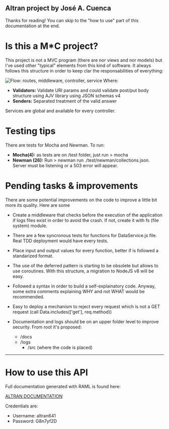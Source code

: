 ## Altran project by José A. Cuenca

Thanks for reading! You can skip to the "how to use" part of this documentation at the end.

# Is this a M*C project?

This project is not a MVC program (there are nor views and nor models) but I've used other "typical" elements from this kind of software. It always follows this structure in order to keep clar the responsabilities of everything:

![Flow: routes, middleware, controller, service](http://i.imgur.com/dSQVtaa.png "Application flow")
Where:
  - **Validators:** Validate URI params and could validate post/put body structure using AJV library using JSON schemas v4
  - **Senders:** Separated treatment of the valid answer

Services are global and available for every controller.

# Testing tips

There are tests for Mocha and Newman. To run:
  - **Mocha(4):** as tests are on /test folder, just run > mocha
  - **Newman (26):** Run > newman run ./test/newman/collections.json. Server must be listening or a 503 error will appear. 

# Pending tasks & improvements

There are some potential improvements on the code to improve a little bit more its quality. Here are some 

  - Create a middleware that checks before the execution of the application if logs files exist in order to avoid the crash. If not, create it with fs (file system) module.

  - There are a few syncronous tests for functions for DataService.js file. Real TDD deployment would have every tests.

  - Place input and output values for every function, better if is followed a standarized format.

  - The use of the deferred pattern is starting to be obsolete but allows to use coroutines. With this structure, a migration to NodeJS v8 will be easy.

  - Followed a syntax in order to build a self-explainatory code. Anyway, some extra comments explaining WHY and not WHAT would be recommended.

  - Easy to deploy a mechanism to reject every request which is not a GET request (call Data.includes(['get'], req.method))

  - Documentation and logs should be on an upper folder level to improve security. From root it's proposed:
    - /docs
    - /logs
      - /src (where the code is placed)
---
# How to use this API

Full documentation generated with RAML is found here:

[ALTRAN DOCUMENTATION](http://www.altran.project.docs.mialias.net/)

Credentials are:
  - Username: altran641
  - Password: G8n7yf2D
